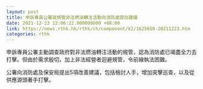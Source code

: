 ```yaml
---
layout: post
title: 申訴專員公署就規管非法燃油轉注活動向消防處提出建議
date: 2021-12-23 12:06:22.000000000 +08:00
link: https://news.rthk.hk/rthk/ch/component/k2/1625650-20211223.htm
categories: rthk
---
```


申訴專員公署主動調查政府對非法燃油轉注活動的規管，認為消防處已竭盡全力去打擊。但由於需求殷切，加上非法經營者迴避規管，令前線執法困難。 

公署向消防處及保安局提出5項改善建議，包括檢討人手，增加突擊巡查，以及從供應源頭著手打擊。
